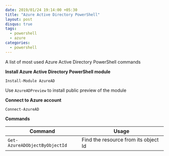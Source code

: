 ```yaml
---
date: 2019/01/24 19:14:00 +05:30
title: "Azure Active Directory PowerShell"
layout: post
disqus: true
tags:
  - powershell
  - azure
categories:
  - powershell
---
```


A list of most used Azure Active Directory PowerShell commands

**Install Azure Active Directory PowerShell module**

```
Install-Module AzureAD
```

Use `AzureADPreview` to install public preview of the module

**Connect to Azure account**

````
Connect-AzureAD
````

**Commands**

| Command | Usage |
|---|---|
| `Get-AzureADObjectByObjectId` | Find the resource from its object Id |
